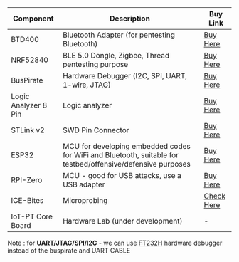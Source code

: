 | Component             | Description                                            | Buy Link                                                 |
|-----------------------|--------------------------------------------------|----------------------------------------------------------|
| BTD400                | Bluetooth Adapter (for pentesting Bluetooth)     | [Buy Here](https://www.kinivo.com/products/kinivo-btd-400-bluetooth-4-0-usb-adapter-for-windows-10-8-7-vista)                    |
| NRF52840              | BLE 5.0 Dongle, Zigbee, Thread pentesting purpose     | [Buy Here](https://in.element14.com/nordic-semiconductor/nrf52840-dongle/bluetooth-module-v5-2mbps/dp/2902521) |
| BusPirate             | Hardware Debugger (I2C, SPI, UART, 1-wire, JTAG)     | [Buy Here](https://www.tanotis.com/products/sparkfun-bus-pirate-v3-6a) |
| Logic Analyzer 8 Pin  | Logic analyzer                                        | [Buy Here](https://www.tanotis.com/products/sparkfun-usb-logic-analyzer-24mhz-8-channel?_pos=2&_sid=6a022df94&_ss=r) |
| STLink v2             | SWD Pin Connector                                     | [Buy Here](https://amzn.to/3uXm8hI)                   |
| ESP32                 | MCU for developing embedded codes for WiFi and Bluetooth, suitable for testbed/offensive/defensive purposes | [Buy Here](https://amzn.to/33RSRZW) |
| RPI-Zero              | MCU - good for USB attacks, use a USB adapter         | [Buy Here](https://amzn.to/3hyDBcK)                   |
| ICE-Bites           | Microprobing                       | [Check Here](https://github.com/IoTSecurity101/ICEBite)                                                      |
| IoT-PT Core Board     | Hardware Lab (under development)                      | -                                                        |



Note : for **UART/JTAG/SPI/I2C**  - we can use [FT232H](https://www.adafruit.com/product/2264) hardware debugger instead of the buspirate and UART CABLE
